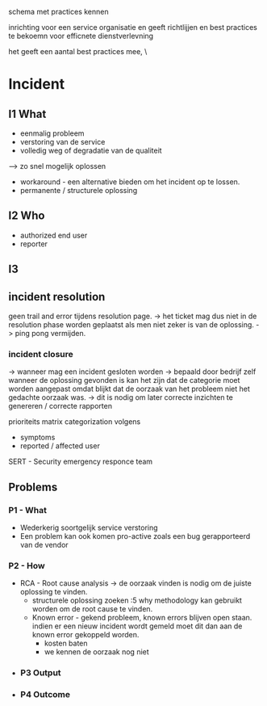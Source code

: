 schema met practices kennen

inrichting voor een service organisatie en geeft richtlijjen en best practices
te bekoemn voor efficnete dienstverlevning

het geeft een aantal best practices mee,
\

# Incident
## I1 What

- eenmalig probleem
- verstoring van de service
- volledig weg of degradatie van de qualiteit


--> zo snel mogelijk oplossen
- workaround - een alternative bieden om het incident op te lossen.
- permanente / structurele oplossing


## I2 Who

- authorized end user
- reporter

## I3 


## incident resolution

geen trail and error tijdens resolution page.
-> het ticket mag dus niet in de resolution phase worden geplaatst als men niet zeker is van de oplossing. -> ping pong vermijden.

### incident closure
-> wanneer mag een incident gesloten worden -> bepaald door bedrijf zelf
wanneer de oplossing gevonden is kan het zijn dat de categorie moet worden aangepast omdat blijkt dat de oorzaak van het probleem niet het gedachte oorzaak was.
-> dit is nodig om later correcte inzichten te genereren / correcte rapporten

prioriteits matrix
categorization volgens
- symptoms
- reported / affected user

SERT - Security emergency responce team



## Problems


### P1 - What
- Wederkerig soortgelijk service verstoring
- Een problem kan ook komen pro-active zoals een bug gerapporteerd van de vendor
### P2 - How
- RCA - Root cause analysis -> de oorzaak vinden is nodig om de juiste oplossing te vinden.
	- structurele oplossing zoeken :5 why methodology kan gebruikt worden om de root cause te vinden.
	- Known error - gekend probleem, known errors blijven open staan. indien er een nieuw incident wordt gemeld moet dit dan aan de known error gekoppeld worden.
		- kosten baten
		- we kennen de oorzaak nog niet
- ### P3 Output
- ### P4 Outcome
